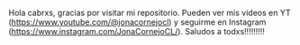 Hola cabrxs, gracias por visitar mi repositorio.
Pueden ver mis videos en YT (https://www.youtube.com/@jonacornejocl) y seguirme en Instagram (https://www.instagram.com/JonaCornejoCL/).
Saludos a todxs!!!!!!!!!
